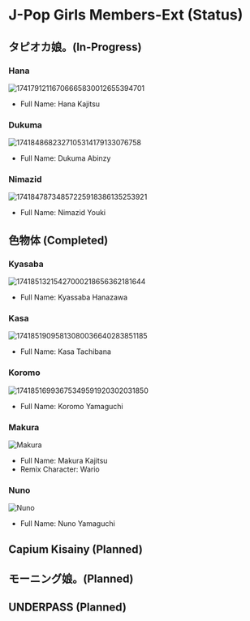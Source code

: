 # J-Pop Girls Members-Ext (Status)
## タピオカ娘。(In-Progress)
### Hana
![17417912116706665830012655394701](https://github.com/user-attachments/assets/428c65de-5906-4bcb-8eb9-3bd43116d354)
* Full Name: Hana Kajitsu
### Dukuma
![1741848682327105314179133076758](https://github.com/user-attachments/assets/322b40fe-9125-4c93-a548-88155648bcf6)
* Full Name: Dukuma Abinzy
### Nimazid
![17418478734857225918386135253921](https://github.com/user-attachments/assets/3d3e73e2-4f59-48be-a2c7-d80cc3f7e725)
* Full Name: Nimazid Youki
## 色物体 (Completed)
### Kyasaba
![17418513215427000218656362181644](https://github.com/user-attachments/assets/a99815fd-727f-4363-b0f2-7eb275dc67da)
* Full Name: Kyassaba Hanazawa
### Kasa
![17418519095813080036640283851185](https://github.com/user-attachments/assets/7b69d609-6f4c-4677-b160-1f7450a0f965)
* Full Name: Kasa Tachibana
### Koromo
![17418516993675349591920302031850](https://github.com/user-attachments/assets/757aa4f4-0416-4325-813f-ce7fcda20e56)
* Full Name: Koromo Yamaguchi
### Makura
![Makura](https://images.deepai.org/art-image/ffb0a25a67794c0980952d6d8de57912/makura-kajitsu-purple-in-j-pop-girl-yellow-shorts-pin.jpg)
* Full Name: Makura Kajitsu
* Remix Character: Wario
### Nuno
![Nuno](https://images.deepai.org/art-image/f03f888b869c41eaa31462c5a7fc9038/nuno-yamaguchi-green-in-j-pop-girl-red-shorts-white-i.jpg)
* Full Name: Nuno Yamaguchi
## Capium Kisainy (Planned)
## モーニング娘。(Planned)
## UNDERPASS (Planned)
